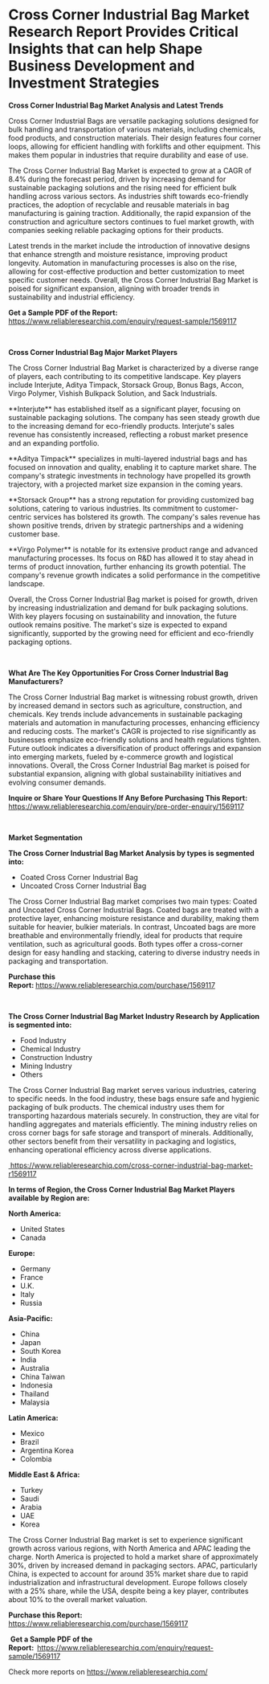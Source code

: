 <p><h1>Cross Corner Industrial Bag Market Research Report Provides Critical Insights that can help Shape Business Development and Investment Strategies</h1></p><p><strong>Cross Corner Industrial Bag Market Analysis and Latest Trends</strong></p>
<p><p>Cross Corner Industrial Bags are versatile packaging solutions designed for bulk handling and transportation of various materials, including chemicals, food products, and construction materials. Their design features four corner loops, allowing for efficient handling with forklifts and other equipment. This makes them popular in industries that require durability and ease of use.</p><p>The Cross Corner Industrial Bag Market is expected to grow at a CAGR of 8.4% during the forecast period, driven by increasing demand for sustainable packaging solutions and the rising need for efficient bulk handling across various sectors. As industries shift towards eco-friendly practices, the adoption of recyclable and reusable materials in bag manufacturing is gaining traction. Additionally, the rapid expansion of the construction and agriculture sectors continues to fuel market growth, with companies seeking reliable packaging options for their products.</p><p>Latest trends in the market include the introduction of innovative designs that enhance strength and moisture resistance, improving product longevity. Automation in manufacturing processes is also on the rise, allowing for cost-effective production and better customization to meet specific customer needs. Overall, the Cross Corner Industrial Bag Market is poised for significant expansion, aligning with broader trends in sustainability and industrial efficiency.</p></p>
<p><strong>Get a Sample PDF of the Report:&nbsp;</strong> <a href="https://www.reliableresearchiq.com/enquiry/request-sample/1569117?utm_campaign=1123&utm_medium=2&utm_source=Github&utm_content=ia&utm_term=28122024&utm_id=cross-corner-industrial-bag">https://www.reliableresearchiq.com/enquiry/request-sample/1569117</a></p>
<p>&nbsp;</p>
<p><strong>Cross Corner Industrial Bag Major Market Players</strong></p>
<p><p>The Cross Corner Industrial Bag Market is characterized by a diverse range of players, each contributing to its competitive landscape. Key players include Interjute, Aditya Timpack, Storsack Group, Bonus Bags, Accon, Virgo Polymer, Vishish Bulkpack Solution, and Sack Industrials.</p><p>**Interjute** has established itself as a significant player, focusing on sustainable packaging solutions. The company has seen steady growth due to the increasing demand for eco-friendly products. Interjute's sales revenue has consistently increased, reflecting a robust market presence and an expanding portfolio.</p><p>**Aditya Timpack** specializes in multi-layered industrial bags and has focused on innovation and quality, enabling it to capture market share. The company's strategic investments in technology have propelled its growth trajectory, with a projected market size expansion in the coming years.</p><p>**Storsack Group** has a strong reputation for providing customized bag solutions, catering to various industries. Its commitment to customer-centric services has bolstered its growth. The company's sales revenue has shown positive trends, driven by strategic partnerships and a widening customer base.</p><p>**Virgo Polymer** is notable for its extensive product range and advanced manufacturing processes. Its focus on R&D has allowed it to stay ahead in terms of product innovation, further enhancing its growth potential. The company's revenue growth indicates a solid performance in the competitive landscape.</p><p>Overall, the Cross Corner Industrial Bag market is poised for growth, driven by increasing industrialization and demand for bulk packaging solutions. With key players focusing on sustainability and innovation, the future outlook remains positive. The market's size is expected to expand significantly, supported by the growing need for efficient and eco-friendly packaging options.</p></p>
<p>&nbsp;</p>
<p><strong>What Are The Key Opportunities For Cross Corner Industrial Bag Manufacturers?</strong></p>
<p><p>The Cross Corner Industrial Bag market is witnessing robust growth, driven by increased demand in sectors such as agriculture, construction, and chemicals. Key trends include advancements in sustainable packaging materials and automation in manufacturing processes, enhancing efficiency and reducing costs. The market's CAGR is projected to rise significantly as businesses emphasize eco-friendly solutions and health regulations tighten. Future outlook indicates a diversification of product offerings and expansion into emerging markets, fueled by e-commerce growth and logistical innovations. Overall, the Cross Corner Industrial Bag market is poised for substantial expansion, aligning with global sustainability initiatives and evolving consumer demands.</p></p>
<p><strong>Inquire or Share Your Questions If Any Before Purchasing This Report:</strong> <a href="https://www.reliableresearchiq.com/enquiry/pre-order-enquiry/1569117?utm_campaign=1123&utm_medium=2&utm_source=Github&utm_content=ia&utm_term=28122024&utm_id=cross-corner-industrial-bag">https://www.reliableresearchiq.com/enquiry/pre-order-enquiry/1569117</a></p>
<p>&nbsp;</p>
<p><strong>Market Segmentation</strong></p>
<p><strong>The Cross Corner Industrial Bag Market Analysis by types is segmented into:</strong></p>
<p><ul><li>Coated Cross Corner Industrial Bag</li><li>Uncoated Cross Corner Industrial Bag</li></ul></p>
<p><p>The Cross Corner Industrial Bag market comprises two main types: Coated and Uncoated Cross Corner Industrial Bags. Coated bags are treated with a protective layer, enhancing moisture resistance and durability, making them suitable for heavier, bulkier materials. In contrast, Uncoated bags are more breathable and environmentally friendly, ideal for products that require ventilation, such as agricultural goods. Both types offer a cross-corner design for easy handling and stacking, catering to diverse industry needs in packaging and transportation.</p></p>
<p><strong>Purchase this Report:&nbsp;</strong><a href="https://www.reliableresearchiq.com/purchase/1569117?utm_campaign=1123&utm_medium=2&utm_source=Github&utm_content=ia&utm_term=28122024&utm_id=cross-corner-industrial-bag">https://www.reliableresearchiq.com/purchase/1569117</a></p>
<p>&nbsp;</p>
<p><strong>The Cross Corner Industrial Bag Market Industry Research by Application is segmented into:</strong></p>
<p><ul><li>Food Industry</li><li>Chemical Industry</li><li>Construction Industry</li><li>Mining Industry</li><li>Others</li></ul></p>
<p><p>The Cross Corner Industrial Bag market serves various industries, catering to specific needs. In the food industry, these bags ensure safe and hygienic packaging of bulk products. The chemical industry uses them for transporting hazardous materials securely. In construction, they are vital for handling aggregates and materials efficiently. The mining industry relies on cross corner bags for safe storage and transport of minerals. Additionally, other sectors benefit from their versatility in packaging and logistics, enhancing operational efficiency across diverse applications.</p></p>
<p><a href="https://www.reliableresearchiq.com/cross-corner-industrial-bag-market-r1569117?utm_campaign=1123&utm_medium=2&utm_source=Github&utm_content=ia&utm_term=28122024&utm_id=cross-corner-industrial-bag">&nbsp;https://www.reliableresearchiq.com/cross-corner-industrial-bag-market-r1569117</a></p>
<p><strong>In terms of Region, the Cross Corner Industrial Bag Market Players available by Region are:</strong></p>
<p>
    <p> <strong> North America: </strong>
        <ul>
            <li>United States</li>
            <li>Canada</li>
        </ul>
        </p> 
    <p> <strong> Europe: </strong>
        <ul>
            <li>Germany</li>
            <li>France</li>
            <li>U.K.</li>
            <li>Italy</li>
            <li>Russia</li>
        </ul>
        </p> 
    <p> <strong> Asia-Pacific: </strong>
        <ul>
            <li>China</li>
            <li>Japan</li>
            <li>South Korea</li>
            <li>India</li>
            <li>Australia</li>
            <li>China Taiwan</li>
            <li>Indonesia</li>
            <li>Thailand</li>
            <li>Malaysia</li>
        </ul>
        </p> 
    <p> <strong> Latin America: </strong>
        <ul>
            <li>Mexico</li>
            <li>Brazil</li>
            <li>Argentina Korea</li>
            <li>Colombia</li>
        </ul>
        </p> 
    <p> <strong> Middle East & Africa: </strong>
        <ul>
            <li>Turkey</li>
            <li>Saudi</li>
            <li>Arabia</li>
            <li>UAE</li>
            <li>Korea</li>
        </ul>
    </p>
    </p>
<p><p>The Cross Corner Industrial Bag market is set to experience significant growth across various regions, with North America and APAC leading the charge. North America is projected to hold a market share of approximately 30%, driven by increased demand in packaging sectors. APAC, particularly China, is expected to account for around 35% market share due to rapid industrialization and infrastructural development. Europe follows closely with a 25% share, while the USA, despite being a key player, contributes about 10% to the overall market valuation.</p></p>
<p><strong>Purchase this Report: </strong><a href="https://www.reliableresearchiq.com/purchase/1569117?utm_campaign=1123&utm_medium=2&utm_source=Github&utm_content=ia&utm_term=28122024&utm_id=cross-corner-industrial-bag">https://www.reliableresearchiq.com/purchase/1569117</a></p>
<p>&nbsp;<strong>Get a Sample PDF of the Report:&nbsp;&nbsp;</strong><a href="https://www.reliableresearchiq.com/enquiry/request-sample/1569117?utm_campaign=1123&utm_medium=2&utm_source=Github&utm_content=ia&utm_term=28122024&utm_id=cross-corner-industrial-bag">https://www.reliableresearchiq.com/enquiry/request-sample/1569117</a></p>
<p><strong></strong></p>
<p>Check more reports on <a href="https://www.reliableresearchiq.com/?utm_campaign=1123&utm_medium=2&utm_source=Github&utm_content=ia&utm_term=28122024&utm_id=cross-corner-industrial-bag">https://www.reliableresearchiq.com/</a></p>